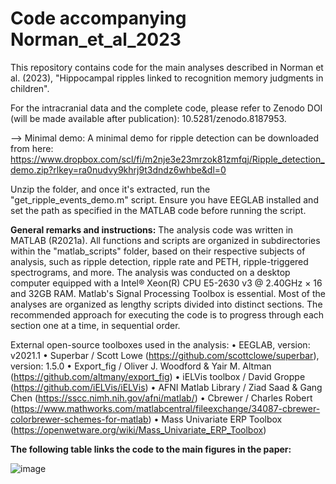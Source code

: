 # Code accompanying Norman_et_al_2023

﻿This repository contains code for the main analyses described in Norman et al. (2023), "Hippocampal ripples linked to recognition memory judgments in children".

For the intracranial data and the complete code, please refer to Zenodo DOI (will be made available after publication): 10.5281/zenodo.8187953.

--> Minimal demo: 
A minimal demo for ripple detection can be downloaded from here: 
https://www.dropbox.com/scl/fi/m2nje3e23mrzok81zmfqj/Ripple_detection_demo.zip?rlkey=ra0nudvy9khrj9t3dndz6whbe&dl=0

Unzip the folder, and once it's extracted, run the "get_ripple_events_demo.m" script. Ensure you have EEGLAB installed and set the path as specified in the MATLAB code before running the script.

**General remarks and instructions:**
The analysis code was written in MATLAB (R2021a). All functions and scripts are organized in subdirectories within the "matlab_scripts" folder, based on their respective subjects of analysis, such as ripple detection, ripple rate and PETH, ripple-triggered spectrograms, and more.
The analysis was conducted on a desktop computer equipped with a Intel® Xeon(R) CPU E5-2630 v3 @ 2.40GHz × 16 and 32GB RAM. Matlab's Signal Processing Toolbox is essential.
Most of the analyses are organized as lengthy scripts divided into distinct sections. The recommended approach for executing the code is to progress through each section one at a time, in sequential order.

External open-source toolboxes used in the analysis:
•	EEGLAB, version: v2021.1
•	Superbar / Scott Lowe (https://github.com/scottclowe/superbar), version: 1.5.0
•	Export_fig / Oliver J. Woodford & Yair M. Altman (https://github.com/altmany/export_fig)
•	iELVis toolbox / David Groppe (https://github.com/iELVis/iELVis)
•	AFNI Matlab Library / Ziad Saad & Gang Chen (https://sscc.nimh.nih.gov/afni/matlab/)
•	Cbrewer / Charles Robert (https://www.mathworks.com/matlabcentral/fileexchange/34087-cbrewer-colorbrewer-schemes-for-matlab)
•	Mass Univariate ERP Toolbox (https://openwetware.org/wiki/Mass_Univariate_ERP_Toolbox)

**The following table links the code to the main figures in the paper:**

![image](https://github.com/itziknorman/Norman_et_al_2023/assets/59057794/6ad19145-59c3-40de-88af-db6c425a960b)





